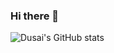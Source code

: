 ### Hi there 👋
![Dusai's GitHub stats](https://github-readme-stats.vercel.app/api?username=Juston007)
